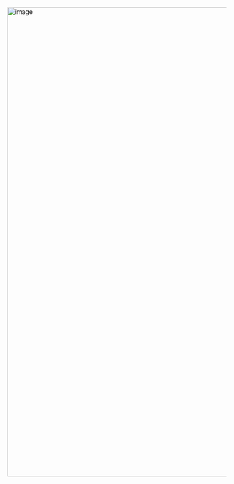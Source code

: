 <img width="1920" height="1080" alt="image" src="https://github.com/user-attachments/assets/6df13478-ea3e-4cf9-9c48-722ad242f862" />
